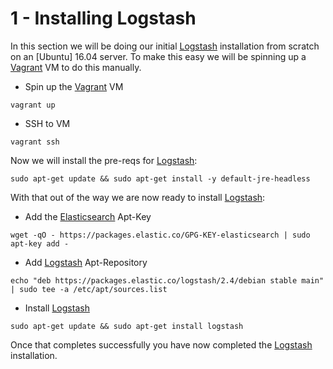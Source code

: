 1 - Installing Logstash
=======================

In this section we will be doing our initial [Logstash] installation from
scratch on an [Ubuntu] 16.04 server. To make this easy we will be spinning up
a [Vagrant] VM to do this manually.

* Spin up the [Vagrant] VM
```
vagrant up
```
* SSH to VM
```
vagrant ssh
```

Now we will install the pre-reqs for [Logstash]:

```
sudo apt-get update && sudo apt-get install -y default-jre-headless
```

With that out of the way we are now ready to install [Logstash]:

* Add the [Elasticsearch] Apt-Key
```
wget -qO - https://packages.elastic.co/GPG-KEY-elasticsearch | sudo apt-key add -
```
* Add [Logstash] Apt-Repository
```
echo "deb https://packages.elastic.co/logstash/2.4/debian stable main" | sudo tee -a /etc/apt/sources.list
```
* Install [Logstash]
```
sudo apt-get update && sudo apt-get install logstash
```

Once that completes successfully you have now completed the [Logstash]
installation.

[Elasticsearch]: <https://www.elastic.co/products/elasticsearch>
[Logstash]: <https://www.elastic.co/products/logstash>
[Vagrant]: <https://www.vagrantup.com/>
